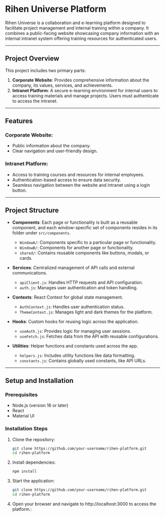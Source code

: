 # Rihen Universe Platform

Rihen Universe is a collaboration and e-learning platform designed to facilitate project management and internal training within a company. It combines a public-facing website showcasing company information with an internal intranet system offering training resources for authenticated users.

---

## **Project Overview**

This project includes two primary parts:
1. **Corporate Website**: Provides comprehensive information about the company, its values, services, and achievements.
2. **Intranet Platform**: A secure e-learning environment for internal users to access training materials and manage projects. Users must authenticate to access the intranet.

---

## **Features**

### Corporate Website:
- Public information about the company.
- Clear navigation and user-friendly design.

### Intranet Platform:
- Access to training courses and resources for internal employees.
- Authentication-based access to ensure data security.
- Seamless navigation between the website and intranet using a login button.

---

## **Project Structure**

- **Components**: Each page or functionality is built as a reusable component, and each window-specific set of components resides in its folder under `src/components`. 
    - `WindowA/`: Components specific to a particular page or functionality.
    - `WindowB/`: Components for another page or functionality.
    - `shared/`: Contains reusable components like buttons, modals, or cards.

- **Services**: Centralized management of API calls and external communications.
    - `apiClient.js`: Handles HTTP requests and API configuration.
    - `auth.js`: Manages user authentication and token handling.

- **Contexts**: React Context for global state management.
    - `AuthContext.js`: Handles user authentication status.
    - `ThemeContext.js`: Manages light and dark themes for the platform.

- **Hooks**: Custom hooks for reusing logic across the application.
    - `useAuth.js`: Provides logic for managing user sessions.
    - `useFetch.js`: Fetches data from the API with reusable configurations.

- **Utilities**: Helper functions and constants used across the app.
    - `helpers.js`: Includes utility functions like data formatting.
    - `constants.js`: Contains globally used constants, like API URLs.

---

## **Setup and Installation**

### Prerequisites
- Node.js (version 16 or later)
- React
- Material UI

### Installation Steps
1. Clone the repository:
   ```bash
   git clone https://github.com/your-username/rihen-platform.git
   cd rihen-platform

2. Install dependencies:
   ```bash
   npm install

3. Start the application:
   ```bash
   git clone https://github.com/your-username/rihen-platform.git
   cd rihen-platform

4. Open your browser and navigate to http://localhost:3000 to access the platform.:

